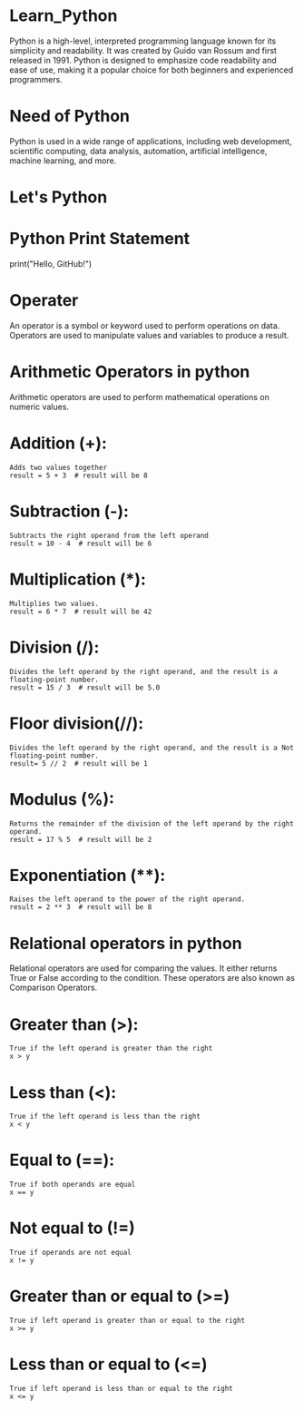 # Learn_Python
Python is a high-level, interpreted programming language known for its simplicity and readability. It was created by Guido van Rossum and first released in 1991. Python is designed to emphasize code readability and ease of use, making it a popular choice for both beginners and experienced programmers.
# Need of Python
Python is used in a wide range of applications, including web development, scientific computing, data analysis, automation, artificial intelligence, machine learning, and more.
# Let's Python
# Python Print Statement
print("Hello, GitHub!")
# Operater
An operator is a symbol or keyword used to perform operations on data. Operators are used to manipulate values and variables to produce a result.
# Arithmetic Operators in python
Arithmetic operators are used to perform mathematical operations on numeric values.
  # Addition (+):
    Adds two values together
    result = 5 + 3  # result will be 8
  # Subtraction (-):
    Subtracts the right operand from the left operand
    result = 10 - 4  # result will be 6
  # Multiplication (*):
    Multiplies two values.
    result = 6 * 7  # result will be 42
  # Division (/):
    Divides the left operand by the right operand, and the result is a floating-point number.
    result = 15 / 3  # result will be 5.0
  # Floor division(//):
    Divides the left operand by the right operand, and the result is a Not floating-point number.
    result= 5 // 2  # result will be 1 
  # Modulus (%):
    Returns the remainder of the division of the left operand by the right operand.
    result = 17 % 5  # result will be 2
  # Exponentiation (**):
    Raises the left operand to the power of the right operand.
    result = 2 ** 3  # result will be 8
# Relational operators in python
Relational operators are used for comparing the values. It either returns True or False according to the condition. These operators are also known as Comparison Operators.
  # Greater than (>):
    True if the left operand is greater than the right	
    x > y
  # Less than (<):
    True if the left operand is less than the right	
    x < y
  # Equal to (==):
    True if both operands are equal	
    x == y
  # Not equal to (!=)
    True if operands are not equal 
    x != y
  # Greater than or equal to (>=)
    True if left operand is greater than or equal to the right	
    x >= y
  # Less than or equal to (<=)
    True if left operand is less than or equal to the right	
    x <= y
